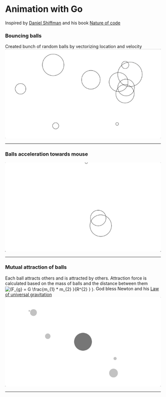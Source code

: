 # Animation with Go
Inspired by <a href="https://twitter.com/shiffman">Daniel Shiffman</a> and his book <a href="https://natureofcode.com/">Nature of code</a>
### Bouncing balls<br/>
Created bunch of random balls by vectorizing location and velocity<br/>
![](bouncing_balls/bouncing_balls.gif)
<hr>

### Balls acceleration towards mouse<br/>
![](acceleration_towards_mouse/acceleration_m.gif)
<hr>

### Mutual attraction of balls<br/>
Each ball attracts others and is attracted by others. Attraction force is calculated based on the mass of balls and the distance between them <img src="https://bit.ly/3dQgLYh" align="center" border="0" alt="(F_{g} = G \frac{m_{1} * m_{2} }{R^{2} }   )" width="128" height="32" />. God bless Newton and his <a href="https://en.wikipedia.org/wiki/Newton%27s_law_of_universal_gravitation">Law of universal gravitation</a>
![](mutual_attractors/mutual_attractors.gif)
<hr>